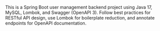 <!-- Use this file to provide workspace-specific custom instructions to Copilot. For more details, visit https://code.visualstudio.com/docs/copilot/copilot-customization#_use-a-githubcopilotinstructionsmd-file -->

This is a Spring Boot user management backend project using Java 17, MySQL, Lombok, and Swagger (OpenAPI 3). Follow best practices for RESTful API design, use Lombok for boilerplate reduction, and annotate endpoints for OpenAPI documentation.
